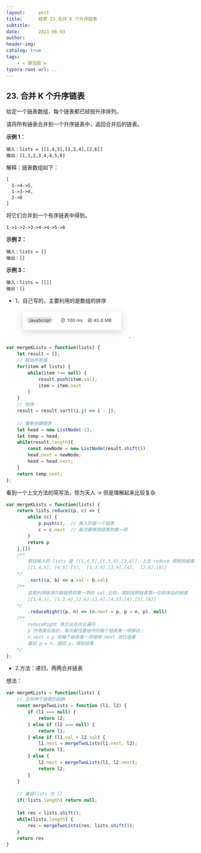 ```yaml
---
layout:     post
title:      链表 23.合并 K 个升序链表
subtitle:  
date:       2021-06-03
author:     
header-img: 
catalog: true
tags:
    - < 算法题 >
typora-root-url: ..
---
```


## 23. 合并 K 个升序链表

给定一个链表数组，每个链表都已经按升序排列。

请将所有链表合并到一个升序链表中，返回合并后的链表。

**示例 1：**

```
输入：lists = [[1,4,5],[1,3,4],[2,6]]
输出：[1,1,2,3,4,4,5,6]
```

解释：链表数组如下：

```
[
  1->4->5,
  1->3->4,
  2->6
]
```

将它们合并到一个有序链表中得到。

```
1->1->2->3->4->4->5->6
```

**示例 2：**

```
输入：lists = []
输出：[]
```

**示例 3：**

```
输入：lists = [[]]
输出：[]
```

- 1、自己写的，主要利用的是数组的排序 <img src="/../img/assets_2023/:Users:haoling:Library:Application Support:typora-user-images:image-20230925134113496.png" alt="image-20230925134113496" style="zoom:50%;" />.

  

 ```javascript
 var mergeKLists = function(lists) {
     let result = [];
     // 取出所有值
     for(item of lists) {
         while(item !== null) {
             result.push(item.val);
             item = item.next
         }
     }
     // 排序
     result = result.sort((i,j) => i - j);
 
     // 重新创建链表
     let head = new ListNode(-1);
     let temp = head;
     while(result.length){
         const newNode = new ListNode(result.shift())
         head.next = newNode;
         head = head.next;
     }
     return temp.next;
 };
 
 ```

看到一个上文方法的简写法，惊为天人 -> 但是理解起来比较复杂

```js
var mergeKLists = function(lists) {
    return lists.reduce((p, c) => {
        while (c) {
            p.push(c),  // 推入的是一个链表
            c = c.next  // 每次都移除链表的第一项
        }
        return p
    },[]) 
    /**
    	假设输入的 lists 是 [[1,4,5],[1,3,4],[2,6]]，上文 reduce 得到的结果是
    	[[1,4,5], [4,5],[5],  [1,3,4],[3,4],[4],  [2,6],[6]]
    */
        .sort((a, b) => a.val - b.val)
    /**
    	这里利用排序只取链表的第一项的 val 比较，得到按照链表第一位排序后的链表
    	[[1,4,5], [1,3,4],[2,6],[3,4],[4,5],[4],[5],[6]]
    */
        .reduceRight((p, n) => (n.next = p, p = n, p), null)
    /**
    	reduceRight 表示从右向左遍历
    	p 作用类似指针，每次都往数组中的每个链表第一项移动；
    	n.next = p 将每个链表第一项使用 next 进行连接
    	最后 p = n，返回 p，得到结果
    */
};
```

- 2.方法：递归，两两合并链表 

想法：     

```javascript
var mergeKLists = function(lists) {
    // 合并两个链表的函数
    const mergeTwoLists = function (l1, l2) {
        if (l1 === null) {
            return l2;
        } else if (l2 === null) {
            return l1;
        } else if (l1.val < l2.val) {
            l1.next = mergeTwoLists(l1.next, l2);
            return l1;
        } else {
            l2.next = mergeTwoLists(l1, l2.next);
            return l2;
        }
    }

    // 兼容lists 为 []
    if(!lists.length) return null;

    let res = lists.shift();
    while(lists.length) {
        res = mergeTwoLists(res, lists.shift());
    }
    return res
}
```



